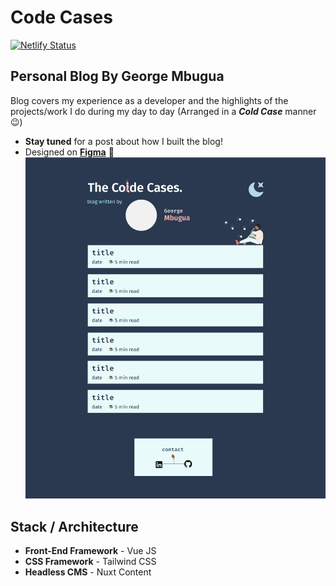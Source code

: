 # Code Cases
[![Netlify Status](https://api.netlify.com/api/v1/badges/28de4f9e-47c6-4c7c-9c60-0b8b05f9d547/deploy-status)](https://app.netlify.com/sites/sharp-albattani-f8b5bb/deploys)
## Personal Blog By George Mbugua
Blog covers my experience as a developer and the highlights of the projects/work I do during my day to day (Arranged in a ***Cold Case*** manner :wink:)
*  **Stay tuned** for a post about how I built the blog!
* Designed on **[Figma](https://www.figma.com/community/explore)** :triumph:
![Blog Preview](./assets/docs/blog-preview.png)

## Stack / Architecture
* **Front-End Framework** - Vue JS
* **CSS Framework** - Tailwind CSS
* **Headless CMS** - Nuxt Content
